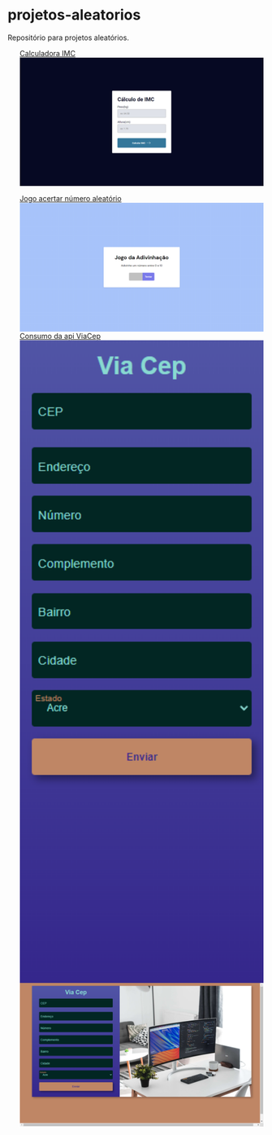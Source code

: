 # projetos-aleatorios
Repositório para projetos aleatórios.
<ul>
    <li style="margin-bottom: 16px; display: flex; flex-direction: column;">
        <a href="http://nicolas-felsi.github.io/projetos-aleatorios/imc-dom/" target="_blank" rel="noopener noreferrer">Calculadora IMC</a>
        <img style="display: block;" width="500px" src="./readme-images/scrnli_17_05_2023_20-22-32.png">
    </li>
    <li style="display: flex; flex-direction: column;">
        <a href="http://nicolas-felsi.github.io/projetos-aleatorios/numero-aleatorio/" target="_blank" rel="noopener noreferrer">Jogo acertar número aleatório</a>
        <img style="display: block;" width="500px" src="./readme-images/scrnli_17_05_2023_20-23-48.png">
    </li>
    <li style="display: flex; flex-direction: column;">
        <a href="https://nicolas-felsi.github.io/projetos-aleatorios/form-cep/" target="_blank" rel="noopener noreferrer">Consumo da api ViaCep</a>
        <img style="display: block;" width="500px" src="./readme-images/mobile-form-cep.png">
        <img style="display: block;" width="500px" src="./readme-images/desktop-form-cep.png">
    </li>
</ul>




